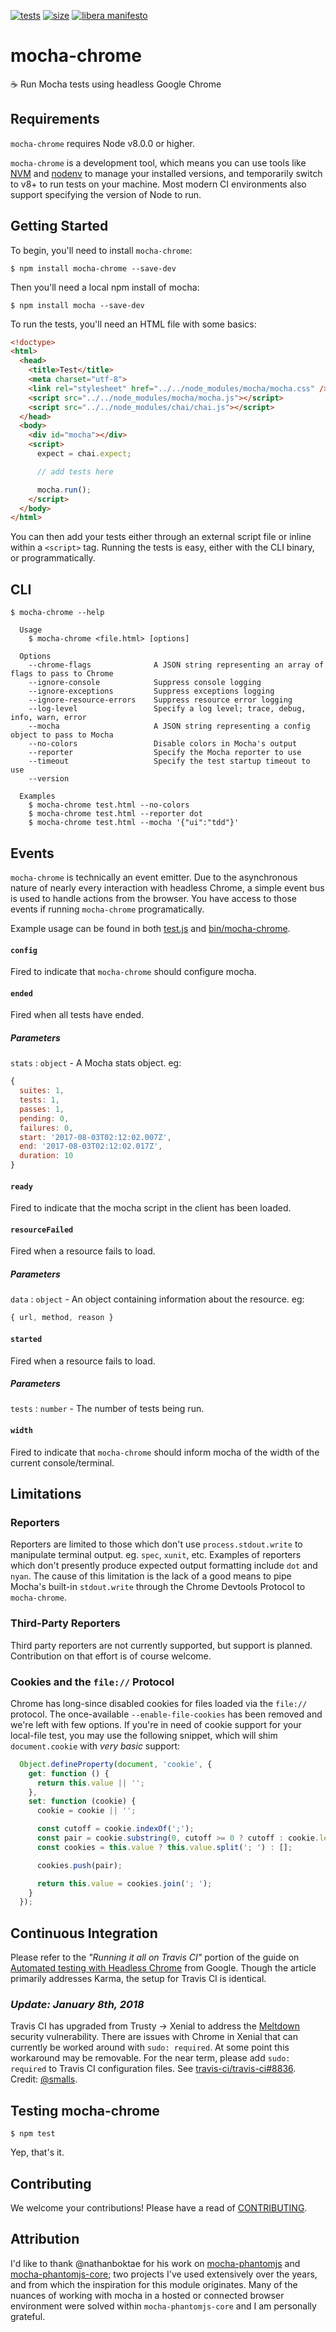 [tests]: 	https://img.shields.io/circleci/project/github/shellscape/mocha-chrome.svg
[tests-url]: https://circleci.com/gh/shellscape/mocha-chrome

[size]: https://packagephobia.now.sh/badge?p=mocha-chrome
[size-url]: https://packagephobia.now.sh/result?p=mocha-chrome

[![tests][tests]][tests-url]
[![size][size]][size-url]
[![libera manifesto](https://img.shields.io/badge/libera-manifesto-lightgrey.svg)](https://liberamanifesto.com)

# mocha-chrome

:coffee: Run Mocha tests using headless Google Chrome

## Requirements

`mocha-chrome` requires Node v8.0.0 or higher.

`mocha-chrome` is a development tool, which means you can use tools like [NVM](https://github.com/creationix/nvm) and [nodenv](https://github.com/nodenv/nodenv) to manage your installed versions, and temporarily switch to v8+ to run tests on your machine. Most modern CI environments also support specifying the version of Node to run.

## Getting Started

To begin, you'll need to install `mocha-chrome`:

```console
$ npm install mocha-chrome --save-dev
```

Then you'll need a local npm install of mocha:

```console
$ npm install mocha --save-dev
```

To run the tests, you'll need an HTML file with some basics:

```html
<!doctype>
<html>
  <head>
    <title>Test</title>
    <meta charset="utf-8">
    <link rel="stylesheet" href="../../node_modules/mocha/mocha.css" />
    <script src="../../node_modules/mocha/mocha.js"></script>
    <script src="../../node_modules/chai/chai.js"></script>
  </head>
  <body>
    <div id="mocha"></div>
    <script>
      expect = chai.expect;

      // add tests here

      mocha.run();
    </script>
  </body>
</html>

```

You can then add your tests either through an external script file or inline within a `<script>` tag. Running the tests is easy, either with the CLI binary, or programmatically.

## CLI

```console
$ mocha-chrome --help

  Usage
    $ mocha-chrome <file.html> [options]

  Options
    --chrome-flags              A JSON string representing an array of flags to pass to Chrome
    --ignore-console            Suppress console logging
    --ignore-exceptions         Suppress exceptions logging
    --ignore-resource-errors    Suppress resource error logging
    --log-level                 Specify a log level; trace, debug, info, warn, error
    --mocha                     A JSON string representing a config object to pass to Mocha
    --no-colors                 Disable colors in Mocha's output
    --reporter                  Specify the Mocha reporter to use
    --timeout                   Specify the test startup timeout to use
    --version

  Examples
    $ mocha-chrome test.html --no-colors
    $ mocha-chrome test.html --reporter dot
    $ mocha-chrome test.html --mocha '{"ui":"tdd"}'
```

## Events

`mocha-chrome` is technically an event emitter. Due to the asynchronous nature of
nearly every interaction with headless Chrome, a simple event bus is used to
handle actions from the browser. You have access to those events if running
`mocha-chrome` programatically.

Example usage can be found in both [test.js](test/test.js) and [bin/mocha-chrome](bin/mocha-chrome).

#### `config`

  Fired to indicate that `mocha-chrome` should configure mocha.

#### `ended`

  Fired when all tests have ended.

##### Parameters
  `stats` : `object` - A Mocha stats object. eg:

  ```js
  {
    suites: 1,
    tests: 1,
    passes: 1,
    pending: 0,
    failures: 0,
    start: '2017-08-03T02:12:02.007Z',
    end: '2017-08-03T02:12:02.017Z',
    duration: 10
  }
  ```

#### `ready`

  Fired to indicate that the mocha script in the client has been loaded.

#### `resourceFailed`

  Fired when a resource fails to load.

  ##### Parameters
  `data` : `object` - An object containing information about the resource. eg:

  ```js
  { url, method, reason }
  ```

#### `started`

  Fired when a resource fails to load.

  ##### Parameters
  `tests` : `number` - The number of tests being run.

#### `width`

  Fired to indicate that `mocha-chrome` should inform mocha of the width of
  the current console/terminal.

## Limitations

### Reporters

Reporters are limited to those which don't use `process.stdout.write` to manipulate
terminal output. eg. `spec`, `xunit`, etc. Examples of reporters which don't presently
produce expected output formatting include `dot` and `nyan`. The cause of this
limitation is the lack of a good means to pipe Mocha's built-in `stdout.write`
through the Chrome Devtools Protocol to `mocha-chrome`.

### Third-Party Reporters

Third party reporters are not currently supported, but support is planned. Contribution
on that effort is of course welcome.

### Cookies and the `file://` Protocol

Chrome has long-since disabled cookies for files loaded via the `file://` protocol.
The once-available `--enable-file-cookies` has been removed and we're left with few options.
If you're in need of cookie support for your local-file test, you may use the following snippet,
which will shim `document.cookie` with _very basic_ support:

```js
  Object.defineProperty(document, 'cookie', {
    get: function () {
      return this.value || '';
    },
    set: function (cookie) {
      cookie = cookie || '';

      const cutoff = cookie.indexOf(';');
      const pair = cookie.substring(0, cutoff >= 0 ? cutoff : cookie.length);
      const cookies = this.value ? this.value.split('; ') : [];

      cookies.push(pair);

      return this.value = cookies.join('; ');
    }
  });
```

## Continuous Integration

Please refer to the _"Running it all on Travis CI"_ portion of the guide on [Automated testing with Headless Chrome](https://developers.google.com/web/updates/2017/06/headless-karma-mocha-chai) from
Google. Though the article primarily addresses Karma, the setup for Travis CI is
identical.

### _Update: January 8th, 2018_

Travis CI has upgraded from Trusty -> Xenial to address the
[Meltdown](https://en.wikipedia.org/wiki/Meltdown_(security_vulnerability))
security vulnerability. There are issues with Chrome in
Xenial that can currently be worked around with `sudo: required`.
At some point this workaround may be removable. For the near term,
please add `sudo: required` to Travis CI configuration files. 
See [travis-ci/travis-ci#8836](travis-ci/travis-ci#8836).
Credit: [@smalls](https://github.com/shellscape/mocha-chrome/pull/21).

## Testing mocha-chrome

```console
$ npm test
```

Yep, that's it.

## Contributing

We welcome your contributions! Please have a read of [CONTRIBUTING](.github/CONTRIBUTING.md).

## Attribution

I'd like to thank @nathanboktae for his work on [mocha-phantomjs](https://github.com/nathanboktae/mocha-phantomjs)
and [mocha-phantomjs-core](https://github.com/nathanboktae/mocha-phantomjs-core);
two projects I've used extensively over the years, and from which the inspiration
for this module originates. Many of the nuances of working with mocha in a hosted
or connected browser environment were solved within `mocha-phantomjs-core` and I
am personally grateful.

